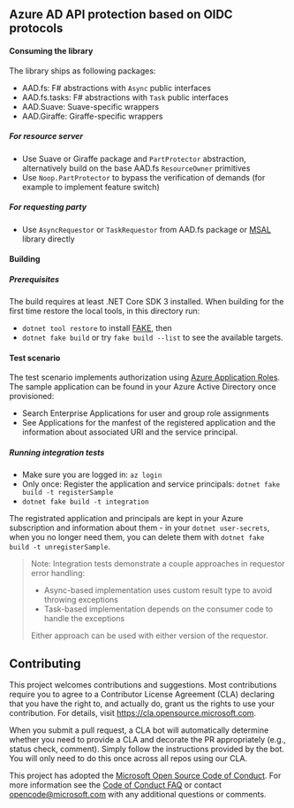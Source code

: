 ## Azure AD API protection based on OIDC protocols


#### Consuming the library

The library ships as following packages:

- AAD.fs: F# abstractions with `Async` public interfaces
- AAD.fs.tasks: F# abstractions with `Task` public interfaces
- AAD.Suave: Suave-specific wrappers 
- AAD.Giraffe: Giraffe-specific wrappers 

##### For resource server
- Use Suave or Giraffe package and `PartProtector` abstraction, alternatively build on the base AAD.fs `ResourceOwner` primitives
- Use `Noop.PartProtector` to bypass the verification of demands (for example to implement feature switch)

##### For requesting party
- Use `AsyncRequestor` or `TaskRequestor` from AAD.fs package or [MSAL](https://github.com/AzureAD/microsoft-authentication-library-for-dotnet) library directly

#### Building

##### Prerequisites
The build requires at least .NET Core SDK 3 installed.
When building for the first time restore the local tools, in this directory run:

* `dotnet tool restore` to install [FAKE](https://fake.build/fake-gettingstarted.html), then
* `dotnet fake build` or try `fake build --list` to see the available targets.

#### Test scenario
The test scenario implements authorization using [Azure Application Roles](https://docs.microsoft.com/en-us/azure/active-directory/develop/howto-add-app-roles-in-azure-ad-apps). The sample application can be found in your Azure Active Directory once provisioned:
- Search Enterprise Applications for user and group role assignments
- See Applications for the manfest of the registered application and the information about associated URI and the service principal.

##### Running integration tests
* Make sure you are logged in: `az login`
* Only once: Register the application and service principals: `dotnet fake build -t registerSample`
* `dotnet fake build -t integration`

The registrated application and principals are kept in your Azure subscription and information about them - in your `dotnet user-secrets`, 
when you no longer need them, you can delete them with `dotnet fake build -t unregisterSample`.

> Note: 
> Integration tests demonstrate a couple approaches in requestor error handling:
> * Async-based implementation uses custom result type to avoid throwing exceptions
> * Task-based implementation depends on the consumer code to handle the exceptions
>
> Either approach can be used with either version of the requestor.

## Contributing

This project welcomes contributions and suggestions.  Most contributions require you to agree to a
Contributor License Agreement (CLA) declaring that you have the right to, and actually do, grant us
the rights to use your contribution. For details, visit https://cla.opensource.microsoft.com.

When you submit a pull request, a CLA bot will automatically determine whether you need to provide
a CLA and decorate the PR appropriately (e.g., status check, comment). Simply follow the instructions
provided by the bot. You will only need to do this once across all repos using our CLA.

This project has adopted the [Microsoft Open Source Code of Conduct](https://opensource.microsoft.com/codeofconduct/).
For more information see the [Code of Conduct FAQ](https://opensource.microsoft.com/codeofconduct/faq/) or
contact [opencode@microsoft.com](mailto:opencode@microsoft.com) with any additional questions or comments.
